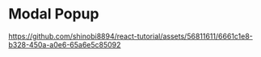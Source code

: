 # Modal Popup


https://github.com/shinobi8894/react-tutorial/assets/56811611/6661c1e8-b328-450a-a0e6-65a6e5c85092

